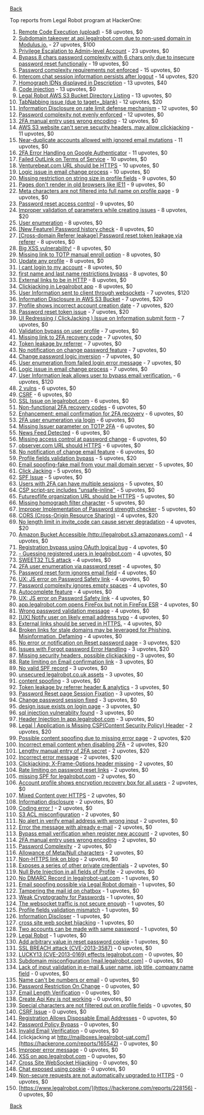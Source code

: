 [Back](../README.md)

Top reports from Legal Robot program at HackerOne:

1. [Remote Code Execution (upload)](https://hackerone.com/reports/116575) - 58 upvotes, $0
2. [Subdomain takeover at api.legalrobot.com due to non-used domain in Modulus.io.](https://hackerone.com/reports/148770) - 27 upvotes, $100
3. [Privilege Escalation to Admin-level Account](https://hackerone.com/reports/261285) - 23 upvotes, $0
4. [Bypass 8 chars password complexity with 6 chars only due to insecure password reset functionaliy](https://hackerone.com/reports/173195) - 19 upvotes, $0
5. [Password complexity requirements not enforced](https://hackerone.com/reports/191643) - 15 upvotes, $0
6. [Intercom chat session information persists after logout](https://hackerone.com/reports/249798) - 14 upvotes, $20
7. [Homograph IDNs displayed in Description](https://hackerone.com/reports/260938) - 13 upvotes, $40
8. [Code injection](https://hackerone.com/reports/257207) - 13 upvotes, $0
9. [Legal Robot AWS S3 Bucket Directory Listing](https://hackerone.com/reports/194142) - 13 upvotes, $0
10. [TabNabbing issue (due to taget=_blank)](https://hackerone.com/reports/260278) - 12 upvotes, $20
11. [Information Disclosure on rate limit defense mechanism](https://hackerone.com/reports/172296) - 12 upvotes, $0
12. [Password complexity not evenly enforced](https://hackerone.com/reports/249398) - 12 upvotes, $0
13. [2FA manual entry uses wrong encoding](https://hackerone.com/reports/260390) - 12 upvotes, $0
14. [AWS S3 website can't serve security headers, may allow clickjacking](https://hackerone.com/reports/149572) - 11 upvotes, $0
15. [Near-duplicate accounts allowed with ignored email mutations](https://hackerone.com/reports/171337) - 11 upvotes, $0
16. [2FA Error Handling on Google Authenticator](https://hackerone.com/reports/249695) - 11 upvotes, $0
17. [Failed OutLink on Terms of Service](https://hackerone.com/reports/268629) - 10 upvotes, $0
18. [Venturebeat.com URL should be HTTPS](https://hackerone.com/reports/268612) - 10 upvotes, $0
19. [Logic issue in email change process](https://hackerone.com/reports/265931) - 10 upvotes, $0
20. [Missing restriction on string size in profile fields](https://hackerone.com/reports/180548) - 9 upvotes, $0
21. [Pages don't render in old browsers like IE11](https://hackerone.com/reports/251468) - 9 upvotes, $0
22. [Meta characters are not filtered into full name on profile page](https://hackerone.com/reports/251469) - 9 upvotes, $0
23. [Password reset access control](https://hackerone.com/reports/180895) - 9 upvotes, $0
24. [Improper validation of parameters while creating issues](https://hackerone.com/reports/260632) - 8 upvotes, $20
25. [User enumeration](https://hackerone.com/reports/250457) - 8 upvotes, $0
26. [[New Feature] Password history check](https://hackerone.com/reports/250741) - 8 upvotes, $0
27. [[Cross-domain Referer leakage] Password reset token leakage via referer](https://hackerone.com/reports/253448) - 8 upvotes, $0
28. [Big XSS vulnerability!](https://hackerone.com/reports/216330) - 8 upvotes, $0
29. [Missing link to TOTP manual enroll option](https://hackerone.com/reports/249339) - 8 upvotes, $0
30. [Update any profile](https://hackerone.com/reports/260604) - 8 upvotes, $0
31. [I cant login to my account](https://hackerone.com/reports/263743) - 8 upvotes, $0
32. [first name and last name restrictions bypass](https://hackerone.com/reports/260468) - 8 upvotes, $0
33. [External links to be in HTTP](https://hackerone.com/reports/269288) - 8 upvotes, $0
34. [Clickjacking in Legalrobot app](https://hackerone.com/reports/270454) - 8 upvotes, $0
35. [User Information sent to client through websockets](https://hackerone.com/reports/163464) - 7 upvotes, $120
36. [Information Disclosure in AWS S3 Bucket](https://hackerone.com/reports/163476) - 7 upvotes, $20
37. [Profile shows incorrect account creation date](https://hackerone.com/reports/255021) - 7 upvotes, $20
38. [Password reset token issue](https://hackerone.com/reports/265775) - 7 upvotes, $20
39. [UI Redressing ( ClickJacking ) Issue on Information submit form](https://hackerone.com/reports/163753) - 7 upvotes, $0
40. [Validation bypass on user profile](https://hackerone.com/reports/164687) - 7 upvotes, $0
41. [Missing link to 2FA recovery code](https://hackerone.com/reports/249346) - 7 upvotes, $0
42. [Token leakage by referrer](https://hackerone.com/reports/213936) - 7 upvotes, $0
43. [No notification on change password feature](https://hackerone.com/reports/251526) - 7 upvotes, $0
44. [Change password logic inversion](https://hackerone.com/reports/255679) - 7 upvotes, $0
45. [User enumeration from failed login error message](https://hackerone.com/reports/257035) - 7 upvotes, $0
46. [Logic issue in email change process](https://hackerone.com/reports/266017) - 7 upvotes, $0
47. [User Information leak allows user to bypass email verification.](https://hackerone.com/reports/163467) - 6 upvotes, $120
48. [2 vulns](https://hackerone.com/reports/163677) - 6 upvotes, $0
49. [CSRF](https://hackerone.com/reports/65167) - 6 upvotes, $0
50. [SSL Issue on legalrobot.com](https://hackerone.com/reports/116805) - 6 upvotes, $0
51. [Non-functional 2FA recovery codes](https://hackerone.com/reports/249337) - 6 upvotes, $0
52. [Enhancement: email confirmation for 2FA recovery](https://hackerone.com/reports/250082) - 6 upvotes, $0
53. [2FA user enumeration via login](https://hackerone.com/reports/249467) - 6 upvotes, $0
54. [Missing Issuer parameter on TOTP 2FA](https://hackerone.com/reports/251200) - 6 upvotes, $0
55. [News Feed Detected](https://hackerone.com/reports/163730) - 6 upvotes, $0
56. [Missing access control at password change](https://hackerone.com/reports/164648) - 6 upvotes, $0
57. [observer.com URL should HTTPS](https://hackerone.com/reports/260299) - 6 upvotes, $0
58. [No notification of change email feature](https://hackerone.com/reports/265930) - 6 upvotes, $0
59. [Profile fields validation bypass](https://hackerone.com/reports/255474) - 5 upvotes, $20
60. [Email spoofing-fake mail from your mail domain server](https://hackerone.com/reports/163501) - 5 upvotes, $0
61. [Click Jacking](https://hackerone.com/reports/163888) - 5 upvotes, $0
62. [SPF Issue](https://hackerone.com/reports/116609) - 5 upvotes, $0
63. [Users with 2FA can have multiple sessions](https://hackerone.com/reports/250243) - 5 upvotes, $0
64. [CSP script-src includes "unsafe-inline"](https://hackerone.com/reports/260648) - 5 upvotes, $0
65. [Futureoflife organization URL should be HTTPS](https://hackerone.com/reports/260591) - 5 upvotes, $0
66. [Missing homograph filter character](https://hackerone.com/reports/268981) - 5 upvotes, $0
67. [Improper Implementation of Password strength checker](https://hackerone.com/reports/271950) - 5 upvotes, $0
68. [CORS (Cross-Origin Resource Sharing)](https://hackerone.com/reports/163491) - 4 upvotes, $20
69. [No length limit in invite_code can cause server degradation](https://hackerone.com/reports/260662) - 4 upvotes, $20
70. [Amazon Bucket Accessible (http://legalrobot.s3.amazonaws.com/)](https://hackerone.com/reports/163599) - 4 upvotes, $0
71. [Registration bypass using OAuth logical bug](https://hackerone.com/reports/64946) - 4 upvotes, $0
72. [- Guessing registered users in legalrobot.com](https://hackerone.com/reports/66845) - 4 upvotes, $0
73. [SWEET32 TLS attack](https://hackerone.com/reports/199438) - 4 upvotes, $0
74. [2FA user enumeration via password reset](https://hackerone.com/reports/249431) - 4 upvotes, $0
75. [Password reset form ignores email field](https://hackerone.com/reports/213180) - 4 upvotes, $0
76. [UX: JS error on Password Safety link](https://hackerone.com/reports/262109) - 4 upvotes, $0
77. [Password complexity ignores empty spaces](https://hackerone.com/reports/250253) - 4 upvotes, $0
78. [Autocomplete feature](https://hackerone.com/reports/267356) - 4 upvotes, $0
79. [UX: JS error on Password Safety link](https://hackerone.com/reports/260941) - 4 upvotes, $0
80. [app.legalrobot.com opens FireFox but not in FireFox ESR](https://hackerone.com/reports/255481) - 4 upvotes, $0
81. [Wrong password validation message](https://hackerone.com/reports/265863) - 4 upvotes, $0
82. [[UX] Notify user on likely email address typo](https://hackerone.com/reports/255026) - 4 upvotes, $0
83. [External links should be served in HTTPS.](https://hackerone.com/reports/272863) - 4 upvotes, $0
84. [Broken links for stale domains may be leveraged for Phishing, Misinformation, Defaming](https://hackerone.com/reports/276244) - 4 upvotes, $0
85. [No error or notification on Reset password page](https://hackerone.com/reports/255100) - 3 upvotes, $20
86. [Issues with Forgot password Error Handling](https://hackerone.com/reports/259400) - 3 upvotes, $20
87. [Missing security headers, possible clickjacking](https://hackerone.com/reports/64645) - 3 upvotes, $0
88. [Rate limiting on Email confirmation link](https://hackerone.com/reports/115845) - 3 upvotes, $0
89. [No valid SPF record](https://hackerone.com/reports/66385) - 3 upvotes, $0
90. [unsecured legalrobot.co.uk assets](https://hackerone.com/reports/163885) - 3 upvotes, $0
91. [content spoofing](https://hackerone.com/reports/167380) - 3 upvotes, $0
92. [Token leakage by referrer header & analytics](https://hackerone.com/reports/252544) - 3 upvotes, $0
93. [Password Reset page Session Fixation](https://hackerone.com/reports/255020) - 3 upvotes, $0
94. [Change password session fixed](https://hackerone.com/reports/260751) - 3 upvotes, $0
95. [design issue exists on login page](https://hackerone.com/reports/264101) - 3 upvotes, $0
96. [sql injection vulnerablity found](https://hackerone.com/reports/211988) - 3 upvotes, $0
97. [Header Injection In app.legalrobot.com](https://hackerone.com/reports/264405) - 3 upvotes, $0
98. [Legal | Application is Missing CSP(Content Security Policy) Header](https://hackerone.com/reports/163676) - 2 upvotes, $20
99. [Possible content spoofing due to missing error page](https://hackerone.com/reports/164137) - 2 upvotes, $20
100. [Incorrect email content when disabling 2FA](https://hackerone.com/reports/259416) - 2 upvotes, $20
101. [Lengthy manual entry of 2FA secret](https://hackerone.com/reports/259415) - 2 upvotes, $20
102. [Incorrect error message](https://hackerone.com/reports/259742) - 2 upvotes, $20
103. [Clickjacking: X-Frame-Options header missing](https://hackerone.com/reports/163646) - 2 upvotes, $0
104. [Rate limiting on password reset links](https://hackerone.com/reports/115844) - 2 upvotes, $0
105. [missing SPF for legalrobot.com](https://hackerone.com/reports/64561) - 2 upvotes, $0
106. [Account profile shows encryption recovery box for all users](https://hackerone.com/reports/250088) - 2 upvotes, $0
107. [Mixed Content over HTTPS](https://hackerone.com/reports/256649) - 2 upvotes, $0
108. [Information disclosure](https://hackerone.com/reports/261817) - 2 upvotes, $0
109. [Coding error !](https://hackerone.com/reports/264023) - 2 upvotes, $0
110. [S3 ACL misconfiguration](https://hackerone.com/reports/189023) - 2 upvotes, $0
111. [No alert in verify email address with wrong input](https://hackerone.com/reports/265619) - 2 upvotes, $0
112. [Error the message with already e-mail](https://hackerone.com/reports/265441) - 2 upvotes, $0
113. [Bypass email verification when register new account](https://hackerone.com/reports/265749) - 2 upvotes, $0
114. [2FA manual entry uses wrong encoding](https://hackerone.com/reports/260491) - 2 upvotes, $0
115. [Password Complexity](https://hackerone.com/reports/263728) - 2 upvotes, $0
116. [Allowance of Meta/Null characters](https://hackerone.com/reports/274013) - 2 upvotes, $0
117. [Non-HTTPS link on blog](https://hackerone.com/reports/281274) - 2 upvotes, $0
118. [Exposes a series of other private credentials](https://hackerone.com/reports/289189) - 2 upvotes, $0
119. [Null Byte Injection in all fields of Profile](https://hackerone.com/reports/255125) - 2 upvotes, $0
120. [No DMARC Record in legalrobot-uat.com](https://hackerone.com/reports/133360) - 1 upvotes, $0
121. [Email spoofing possible via Legal Robot domain](https://hackerone.com/reports/163475) - 1 upvotes, $0
122. [Tampering the mail id on chatbox](https://hackerone.com/reports/260239) - 1 upvotes, $0
123. [Weak Cryptography for Passwords](https://hackerone.com/reports/260689) - 1 upvotes, $0
124. [The websocket traffic is not secure enough](https://hackerone.com/reports/178990) - 1 upvotes, $0
125. [Profile fields validation mismatch](https://hackerone.com/reports/260316) - 1 upvotes, $0
126. [Information Discloser](https://hackerone.com/reports/260645) - 1 upvotes, $0
127. [cross site web socket hijacking](https://hackerone.com/reports/274324) - 1 upvotes, $0
128. [Two accounts can be made with same password](https://hackerone.com/reports/277213) - 1 upvotes, $0
129. [Legal Robot](https://hackerone.com/reports/276427) - 1 upvotes, $0
130. [Add arbitrary value in reset password cookie](https://hackerone.com/reports/266030) - 1 upvotes, $0
131. [SSL BREACH attack (CVE-2013-3587)](https://hackerone.com/reports/254895) - 0 upvotes, $0
132. [LUCKY13 (CVE-2013-0169) effects legalrobot.com](https://hackerone.com/reports/255041) - 0 upvotes, $0
133. [Subdomain misconfiguration [mail.legalrobot.com]](https://hackerone.com/reports/250766) - 0 upvotes, $0
134. [Lack of input validation in e-mail & user name, job title, company name field](https://hackerone.com/reports/254927) - 0 upvotes, $0
135. [Name can't be numbers or email](https://hackerone.com/reports/263196) - 0 upvotes, $0
136. [Password Restriction On Change](https://hackerone.com/reports/262140) - 0 upvotes, $0
137. [Email Length Verification](https://hackerone.com/reports/263589) - 0 upvotes, $0
138. [Create Api Key is not working](https://hackerone.com/reports/255025) - 0 upvotes, $0
139. [Special characters are not filtered out on profile fields](https://hackerone.com/reports/260838) - 0 upvotes, $0
140. [CSRF Issue](https://hackerone.com/reports/166231) - 0 upvotes, $0
141. [Registration Allows Disposable Email Addresses](https://hackerone.com/reports/263846) - 0 upvotes, $0
142. [Password Policy Bypass](https://hackerone.com/reports/213767) - 0 upvotes, $0
143. [Invalid Email Verification](https://hackerone.com/reports/260492) - 0 upvotes, $0
144. [clickjacking at http://mailboxes.legalrobot-uat.com/](https://hackerone.com/reports/165542) - 0 upvotes, $0
145. [Improper error message](https://hackerone.com/reports/263681) - 0 upvotes, $0
146. [XSS on app.legalrobot.com](https://hackerone.com/reports/277431) - 0 upvotes, $0
147. [Cross Site WebSocket Hijacking](https://hackerone.com/reports/211283) - 0 upvotes, $0
148. [Chat exposed using cookie](https://hackerone.com/reports/279070) - 0 upvotes, $0
149. [Non-secure requests are not automatically upgraded to HTTPS](https://hackerone.com/reports/164419) - 0 upvotes, $0
150. [https://www.legalrobot.com/](https://hackerone.com/reports/228156) - 0 upvotes, $0


[Back](../README.md)